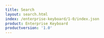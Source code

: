 ```yaml
---
title: Search
layout: search.html
index: /enterprise-keyboard/1-0/index.json
product: Enterprise Keyboard
productversion: '1.0'
---
```




